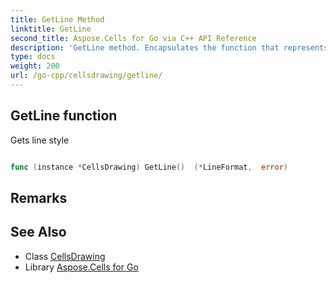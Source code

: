 ```yaml
---
title: GetLine Method 
linktitle: GetLine
second_title: Aspose.Cells for Go via C++ API Reference
description: 'GetLine method. Encapsulates the function that represents getline in Go.'
type: docs
weight: 200
url: /go-cpp/cellsdrawing/getline/
---
```


## GetLine function

Gets line style

```go

func (instance *CellsDrawing) GetLine()  (*LineFormat,  error) 

```

## Remarks


## See Also

* Class [CellsDrawing](../)
* Library [Aspose.Cells for Go](../../)
